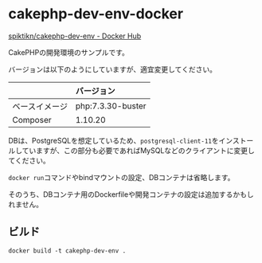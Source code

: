 # cakephp-dev-env-docker

[spiktikn/cakephp-dev-env - Docker Hub](https://hub.docker.com/r/spiktikn/cakephp-dev-env)

CakePHPの開発環境のサンプルです。

バージョンは以下のようにしていますが、適宜変更してください。

|                | バージョン        |
| :------------- | :---------------- |
| ベースイメージ | php:7.3.30-buster |
| Composer       | 1.10.20           |

DBは、PostgreSQLを想定しているため、`postgresql-client-11`をインストールしていますが、この部分も必要であればMySQLなどのクライアントに変更してください。

`docker run`コマンドやbindマウントの設定、DBコンテナは省略します。

そのうち、DBコンテナ用のDockerfileや開発コンテナの設定は追加するかもしれません。

## ビルド

```shell
docker build -t cakephp-dev-env .
```
